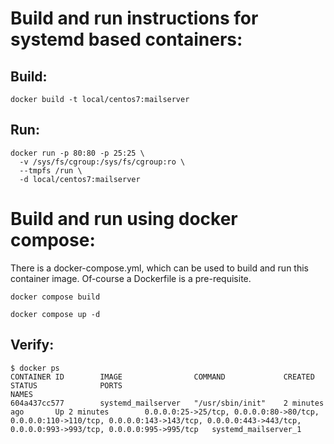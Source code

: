 # Build and run instructions for systemd based containers:

## Build:
```
docker build -t local/centos7:mailserver
```

## Run:
```
docker run -p 80:80 -p 25:25 \
  -v /sys/fs/cgroup:/sys/fs/cgroup:ro \
  --tmpfs /run \
  -d local/centos7:mailserver
```

# Build and run using docker compose:
There is a docker-compose.yml, which can be used to build and run this container image. Of-course a Dockerfile is a pre-requisite.

```
docker compose build

docker compose up -d
```

## Verify:

```
$ docker ps
CONTAINER ID        IMAGE                COMMAND             CREATED             STATUS              PORTS                                                                                                                                                  NAMES
604a437cc577        systemd_mailserver   "/usr/sbin/init"    2 minutes ago       Up 2 minutes        0.0.0.0:25->25/tcp, 0.0.0.0:80->80/tcp, 0.0.0.0:110->110/tcp, 0.0.0.0:143->143/tcp, 0.0.0.0:443->443/tcp, 0.0.0.0:993->993/tcp, 0.0.0.0:995->995/tcp   systemd_mailserver_1
```


